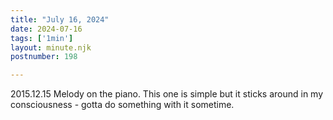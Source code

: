 ```yaml
---
title: "July 16, 2024"
date: 2024-07-16
tags: ['1min']
layout: minute.njk
postnumber: 198

---	
```


2015.12.15 Melody on the piano.  This one is simple but it sticks around in my consciousness - gotta do something with it sometime.

